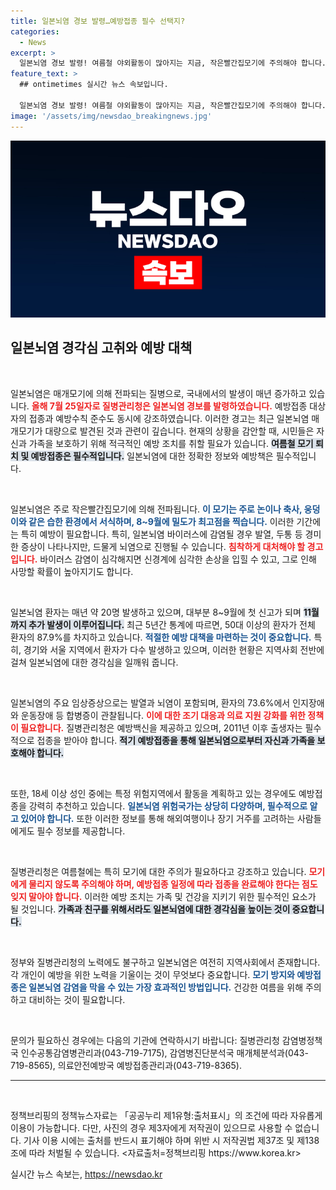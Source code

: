 ```yaml
---
title: 일본뇌염 경보 발령…예방접종 필수 선택지?
categories:
  - News
excerpt: >
  일본뇌염 경보 발령! 여름철 야외활동이 많아지는 지금, 작은빨간집모기에 주의해야 합니다. 예방접종과 수칙 준수로 건강을 지키세요! 클릭해서 자세한 정보를 확인하세요!
feature_text: >
  ## ontimetimes 실시간 뉴스 속보입니다.

  일본뇌염 경보 발령! 여름철 야외활동이 많아지는 지금, 작은빨간집모기에 주의해야 합니다. 예방접종과 수칙 준수로 건강을 지키세요! 클릭해서 자세한 정보를 확인하세요!
image: '/assets/img/newsdao_breakingnews.jpg'
---
```


<p><img src="/assets/img/newsdao_breakingnews.jpg" alt="ontimetimes 속보" /></p>

<h2 data-ke-size="size26">일본뇌염 경각심 고취와 예방 대책</h2>

<p data-ke-size="size16">&nbsp;</p>

<p>일본뇌염은 매개모기에 의해 전파되는 질병으로, 국내에서의 발생이 매년 증가하고 있습니다. <b><span style="color: #ee2323;">올해 7월 25일자로 질병관리청은 일본뇌염 경보를 발령하였습니다.</span></b> 예방접종 대상자의 접종과 예방수칙 준수도 동시에 강조하였습니다. 이러한 경고는 최근 일본뇌염 매개모기가 대량으로 발견된 것과 관련이 깊습니다. 현재의 상황을 감안할 때, 시민들은 자신과 가족을 보호하기 위해 적극적인 예방 조치를 취할 필요가 있습니다. <b><span style="background-color: #21538527;">여름철 모기 퇴치 및 예방접종은 필수적입니다.</span></b> 일본뇌염에 대한 정확한 정보와 예방책은 필수적입니다. </p>

<p data-ke-size="size16">&nbsp;</p>

<p>일본뇌염은 주로 작은빨간집모기에 의해 전파됩니다. <b><span style="color: #1a5490;">이 모기는 주로 논이나 축사, 웅덩이와 같은 습한 환경에서 서식하며, 8~9월에 밀도가 최고점을 찍습니다.</span></b> 이러한 기간에는 특히 예방이 필요합니다. 특히, 일본뇌염 바이러스에 감염될 경우 발열, 두통 등 경미한 증상이 나타나지만, 드물게 뇌염으로 진행될 수 있습니다. <b><span style="color: #ee2323;">침착하게 대처해야 할 경고입니다.</span></b> 바이러스 감염이 심각해지면 신경계에 심각한 손상을 입힐 수 있고, 그로 인해 사망할 확률이 높아지기도 합니다.</p>

<p data-ke-size="size16">&nbsp;</p>

<p>일본뇌염 환자는 매년 약 20명 발생하고 있으며, 대부분 8~9월에 첫 신고가 되며 <b><span style="background-color: #21538527;">11월까지 추가 발생이 이루어집니다.</span></b> 최근 5년간 통계에 따르면, 50대 이상의 환자가 전체 환자의 87.9%를 차지하고 있습니다. <b><span style="color: #1a5490;">적절한 예방 대책을 마련하는 것이 중요합니다.</span></b> 특히, 경기와 서울 지역에서 환자가 다수 발생하고 있으며, 이러한 현황은 지역사회 전반에 걸쳐 일본뇌염에 대한 경각심을 일깨워 줍니다.</p>

<p data-ke-size="size16">&nbsp;</p>

<p>일본뇌염의 주요 임상증상으로는 발열과 뇌염이 포함되며, 환자의 73.6%에서 인지장애와 운동장애 등 합병증이 관찰됩니다. <b><span style="color: #ee2323;">이에 대한 조기 대응과 의료 지원 강화를 위한 정책이 필요합니다.</span></b> 질병관리청은 예방백신을 제공하고 있으며, 2011년 이후 출생자는 필수적으로 접종을 받아야 합니다. <b><span style="background-color: #21538527;">적기 예방접종을 통해 일본뇌염으로부터 자신과 가족을 보호해야 합니다.</span></b></p>

<p data-ke-size="size16">&nbsp;</p>

<p>또한, 18세 이상 성인 중에는 특정 위험지역에서 활동을 계획하고 있는 경우에도 예방접종을 강력히 추천하고 있습니다. <b><span style="color: #1a5490;">일본뇌염 위험국가는 상당히 다양하며, 필수적으로 알고 있어야 합니다.</span></b> 또한 이러한 정보를 통해 해외여행이나 장기 거주를 고려하는 사람들에게도 필수 정보를 제공합니다. </p>

<p data-ke-size="size16">&nbsp;</p>

<p>질병관리청은 여름철에는 특히 모기에 대한 주의가 필요하다고 강조하고 있습니다. <b><span style="color: #ee2323;">모기에게 물리지 않도록 주의해야 하며, 예방접종 일정에 따라 접종을 완료해야 한다는 점도 잊지 말아야 합니다.</span></b> 이러한 예방 조치는 가족 및 건강을 지키기 위한 필수적인 요소가 될 것입니다. <b><span style="background-color: #21538527;">가족과 친구를 위해서라도 일본뇌염에 대한 경각심을 높이는 것이 중요합니다.</span></b></p>

<p data-ke-size="size16">&nbsp;</p>

<p>정부와 질병관리청의 노력에도 불구하고 일본뇌염은 여전히 지역사회에서 존재합니다. 각 개인이 예방을 위한 노력을 기울이는 것이 무엇보다 중요합니다. <b><span style="color: #1a5490;">모기 방지와 예방접종은 일본뇌염 감염을 막을 수 있는 가장 효과적인 방법입니다.</span></b> 건강한 여름을 위해 주의하고 대비하는 것이 필요합니다. </p>

<p data-ke-size="size16">&nbsp;</p>

<p>문의가 필요하신 경우에는 다음의 기관에 연락하시기 바랍니다: 질병관리청 감염병정책국 인수공통감염병관리과(043-719-7175), 감염병진단분석국 매개체분석과(043-719-8565), 의료안전예방국 예방접종관리과(043-719-8365). </p>

<hr />

<p data-ke-size="size16">&nbsp;</p>

<p>정책브리핑의 정책뉴스자료는 「공공누리 제1유형:출처표시」의 조건에 따라 자유롭게 이용이 가능합니다. 다만, 사진의 경우 제3자에게 저작권이 있으므로 사용할 수 없습니다. 기사 이용 시에는 출처를 반드시 표기해야 하며 위반 시 저작권법 제37조 및 제138조에 따라 처벌될 수 있습니다. &lt;자료출처=정책브리핑 https://www.korea.kr></p>
실시간 뉴스 속보는, <a href="https://newsdao.kr" rel="dofollow">https://newsdao.kr</a>


